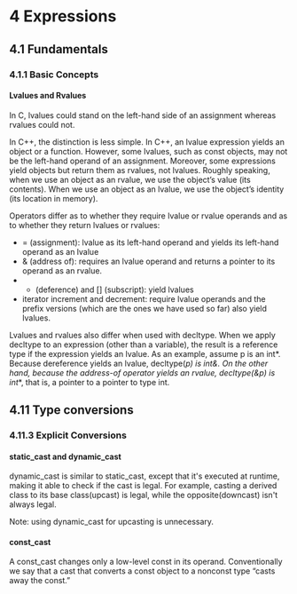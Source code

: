 # 4 Expressions
## 4.1 Fundamentals
### 4.1.1 Basic Concepts
#### Lvalues and Rvalues
In C, lvalues could stand on the left-hand side of an assignment whereas rvalues could not.

In C++, the distinction is less simple. In C++, an lvalue expression yields an object or a function. However, some lvalues, such as const objects, may not be the left-hand operand of an assignment. Moreover, some expressions yield objects but return them as rvalues, not lvalues. Roughly speaking, when we use an object as an rvalue, we use the object’s value (its contents). When we use an object as an lvalue, we use the object’s identity (its location in memory).

Operators differ as to whether they require lvalue or rvalue operands and as to whether they return lvalues or rvalues:

- = (assignment): lvalue as its left-hand operand and yields its left-hand operand as an lvalue
- & (address of): requires an lvalue operand and returns a pointer to its operand as an rvalue.
- * (deference) and [] (subscript): yield lvalues
- iterator increment and decrement: require lvalue operands and the prefix versions (which are the ones we have used so far) also yield lvalues.

Lvalues and rvalues also differ when used with decltype. When we apply decltype to an expression (other than a variable), the result is a reference type if the expression yields an lvalue. As an example, assume p is an int*. Because dereference yields an lvalue, decltype(*p) is int&. On the other hand, because the address-of operator yields an rvalue, decltype(&p) is int**, that is, a pointer to a pointer to type int.

## 4.11 Type conversions
### 4.11.3 Explicit Conversions
#### static_cast and dynamic_cast
dynamic_cast is similar to static_cast, except that it's executed at runtime, making it able to check if the cast is legal. For example, casting a derived class to its base class(upcast) is legal, while the opposite(downcast) isn't always legal.

Note: using dynamic_cast for upcasting is unnecessary.

#### const_cast
A const_cast changes only a low-level const in its operand. Conventionally we say that a cast that converts a const object to a nonconst type “casts away the const.”
